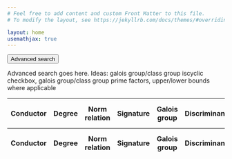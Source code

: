 ```yaml
---
# Feel free to add content and custom Front Matter to this file.
# To modify the layout, see https://jekyllrb.com/docs/themes/#overriding-theme-defaults

layout: home
usemathjax: true
---
```


<script src="https://code.jquery.com/jquery-3.2.1.min.js"></script>
<script src="https://cdn.datatables.net/1.11.5/js/jquery.dataTables.min.js"></script>

<button type="button" class="advanced-search-button" id="advanced-search-button">
    Advanced search
</button>
<div class="content" id="advanced-search">
    <p>
        Advanced search goes here. Ideas: galois group/class group iscyclic checkbox, galois 
        group/class group prime factors, upper/lower bounds where applicable
    </p>
</div>

<script>
let coll = document.getElementById("advanced-search-button");
let content = document.getElementById("advanced-search");
coll.addEventListener("click", function() {    
    this.classList.toggle("active");
    if (content.style.display === "block") {
      content.style.display = "none";
    } else {
      content.style.display = "block";
    }
});
</script>


<table id="table" class="display nowrap" width="100%">
<thead>
  <tr>
    <th>Conductor</th>
    <th>Degree</th>
    <th>Norm relation</th>
    <th>Signature</th>
    <th>Galois group</th>
    <th>Discriminant</th>
    <th>Discriminant bits</th>
    <th>Class number (\(h\))</th>
    <th>\(h^-\)</th>
    <th>\(h^+\)</th>
    <th>Class group</th>
    <th>Regulator</th>
    <th>Residue</th>
    <th>Polynomial</th>
    <th>Precision</th>
  </tr>
</thead>
<tfoot>
  <tr>
    <th>Conductor</th>
    <th>Degree</th>
    <th>Norm relation</th>
    <th>Signature</th>
    <th>Galois group</th>
    <th>Discriminant</th>
    <th>Discriminant bits</th>
    <th>Class number (\(h\))</th>
    <th>\(h^-\)</th>
    <th>\(h^+\)</th>
    <th>Class group</th>
    <th>Regulator</th>
    <th>Residue</th>
    <th>Polynomial</th>
    <th>Precision</th>
  </tr>
</tfoot>
</table>

<script>
$(document).ready(function() {
    var json = JSON.parse('{{ site.data.cyclodata.data | jsonify }}');
    var id = document.getElementById("table");
    var table = $('#table').DataTable({
        data: json,
        pageLength: 10,
        columnDefs: [{
            targets: [1],
            orderData: [1, 0],
        },
        {
            targets: [2],
            orderData: [2, 1, 0],
        },
        {
            targets: [3, 4],
            orderData: [1, 0],
        },
        {
            targets: [7, 10],
            orderData: [7, 1, 0],
        },
        {
            targets: [8],
            orderData: [8, 1, 0],
        },
        {
            targets: [9],
            orderData: [9, 1, 0],
        }
        ],
        columns: [
            { 
                data: "conductor", 
                render: {"filter": "filter", "display": "display", "_": "plain"}
            },
            { 
                data: "degree", 
                render: {"filter": "filter", "display": "display", "_": "plain"}
            },
            { 
                data: "norm_relation", 
                render: {"filter": "filter", "display": "display", "_": "plain"}
            },
            { 
                data: "signature", 
                visible: false,
                searchable: false,
                render: {"filter": "filter", "display": "display", "_": "plain"}
            },
            { 
                data: "galois_group", 
                visible: false,
                searchable: false,
                render: {"filter": "filter", "display": "display", "_": "plain"}
            },
            { 
                data: "discriminant", 
                visible: false,
                searchable: false,
                render: {"filter": "filter", "display": "display", "_": "plain"}
            },
            { 
                data: "discriminant_bits", 
                visible: false,
                searchable: false,
                render: {"filter": "filter", "display": "display", "_": "plain"}
            },
            { 
                data: "h", 
                render: {"filter": "filter", "display": "display", "_": "plain"}
            },
            { 
                data: "h_minus",
                visible: false,
                searchable: false,
                render: {"filter": "filter", "display": "display", "_": "plain"}
            },
            { 
                data: "h_plus", 
                render: {"filter": "filter", "display": "display", "_": "plain"}
            },
            { 
                data: "class_group", 
                render: {"filter": "filter", "display": "display", "_": "plain"}
            },
            { 
                data: "regulator",
                visible: false,
                searchable: false,
                render: {"filter": "filter", "display": "display", "_": "plain"}
            },
            { 
                data: "residue",
                visible: false,
                searchable: false,
                render: {"filter": "filter", "display": "display", "_": "plain"}
            },
            { 
                data: "polynomial", 
                visible: false,
                searchable: false,
                render: {"filter": "filter", "display": "display", "_": "plain"}
            },
            { 
                data: "precision",
                visible: false,
                searchable: false,
                render: {"filter": "filter", "display": "display", "_": "plain"}
            },
        ],
        drawCallback: function(settings) {
            MathJax.Hub.Queue(["Typeset",MathJax.Hub,id]);
        },
        headerCallback: function(settings) {
            MathJax.Hub.Queue(["Typeset",MathJax.Hub,id]);
        }
    });
    $('#table tbody').on('click', 'tr', function () {
        let data = table.row(this).data();
        window.location = `/cyclodb/info?c=${data.conductor.plain}`
    });
});

</script>
